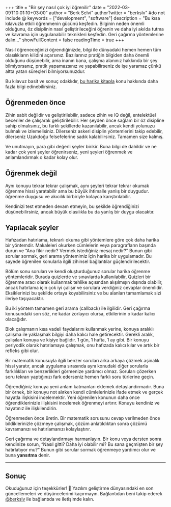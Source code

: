 +++
title = "Bir şey nasıl çok iyi öğrenilir"
date = "2022-03-09T10:01:10+03:00"
author = "Berk Selvi"
authorTwitter = "berkslv" #do not include @
keywords = ["development", "software"]
description = "Bu kısa kılavuzla etkili öğrenmenin gücünü keşfedin. Bilginin neden önemli olduğunu, öz disiplinin nasıl geliştirileceğini öğrenin ve daha iyi akılda tutma ve kavrama için uygulanabilir teknikleri keşfedin. Geri çağırma yöntemlerine dalın..."
showFullContent = false
readingTime = true
+++

Nasıl öğreneceğinizi öğrendiğinizde, bilgi ile dünyadaki hemen hemen tüm olasılıkların kilidini açarsınız. Bazılarınız pratiğin bilgiden daha önemli olduğunu düşünebilir, ama inanın bana, çalışma alanınız hakkında bir şey bilmiyorsanız, pratik yapamazsınız ve yapabilirseniz de işe yaramaz çünkü altta yatan süreçleri bilmiyorsunuzdur.

Bu kılavuz basit ve sonuç odaklıdır, [bu harika kitapla](https://www.goodreads.com/book/show/18770267-make-it-stick) konu hakkında daha fazla bilgi edinebilirsiniz.

## Öğrenmeden önce

Zihin sabit değildir ve geliştirilebilir, sadece zihin ve IQ değil, entelektüel beceriler de çalışarak geliştirilebilir. Her şeyden önce sağlam bir öz disipline sahip olmalısınız, bu farklı şekillerde kazanılabilir, ancak kendi yolunuzu bulmalı ve izlemelisiniz. Dilerseniz askeri disiplin yöntemlerini takip edebilir, dilerseniz Uzakdoğu felsefelerine sadık kalabilirsiniz. Tamamen size kalmış.

Ve unutmayın, para gibi değerli şeyler birikir. Buna bilgi de dahildir ve ne kadar çok yeni şeyler öğrenirseniz, yeni şeyleri öğrenmek ve anlamlandırmak o kadar kolay olur.


## Öğrenmek değil

Aynı konuyu tekrar tekrar çalışmak, aynı şeyleri tekrar tekrar okumak öğrenme hissi yaratabilir ama bu büyük ihtimalle yanlış bir duygudur. öğrenme duygusu ve akıcılık birbiriyle kolayca karıştırılabilir.

Kendinizi test etmeden devam etmeyin, bu şekilde öğrendiğinizi düşünebilirsiniz, ancak büyük olasılıkla bu da yanlış bir duygu olacaktır.

## Yapılacak şeyler

Hafızadan hatırlama, tekrarlı okuma gibi yöntemlere göre çok daha harika bir yöntemdir. Makaleleri okurken cümlelerin veya paragrafların başında durun ve “Ana fikir nedir? Vermek istediğiniz mesaj nedir?” Bunun gibi sorular sormak, geri arama yöntemimiz için harika bir uygulamadır. Bu sayede öğrenilen konularla ilgili zihinsel bağlantılar güçlendirilecektir.

Bölüm sonu soruları ve kendi oluşturduğunuz sorular harika öğrenme yöntemleridir. Burada quizlerde ve sınavlarda kullanılabilir, Quizleri bir öğrenme aracı olarak kullanmak tehlike açısından alışılmışın dışında olabilir, ancak hatırlama için çok iyi çalışır ve sorulara verdiğiniz cevaplar önemlidir. Eksiklerinizi bu şekilde ortaya koyabilirsiniz ve bu alanları tamamlamak sizi ileriye taşıyacaktır.

Bu iki yöntem tamamen geri arama (callback) ile ilgilidir. Geri çağırma konusundaki son söz, ne kadar zorlayıcı olursa, etkilerinin o kadar kalıcı olacağıdır.

Blok çalışmanın kısa vadeli faydalarını kullanmak yerine, konuya aralıklı çalışma ile yaklaşmak bilgiyi daha kalıcı hale getirecektir. Gerekli aralık, çalışılan konuya ve kişiye bağlıdır. 1 gün, 1 hafta, 1 ay gibi. Bir konuyu periyodik olarak hatırlamaya çalışmak, onu hafızada kalıcı kılar ve artık bir refleks gibi olur.

Bir matematik konusuyla ilgili benzer soruları arka arkaya çözmek aşinalık hissi yaratır, ancak uygulama sırasında aynı konudaki diğer sorularla farklılıkları ve benzerlikleri görmenize yardımcı olmaz. Soruları çözerken soru tekrarı yaptığınızı fark ederseniz hemen farklı soru türlerine geçin.

Öğrendiğiniz konuya yeni anlam katmanları eklemek detaylandırmadır. Buna bir örnek, bir konuyu not alırken kendi cümlelerinizle ifade etmek ve gerçek hayatla ilişkisini incelemektir. Yeni öğrenilen konunun daha önce öğrendiklerinizle ilişkisini incelemek öğrenmeyi artırır. Konuyu kendiniz ve hayatınız ile ilişkilendirin.

Öğrenmeden önce üretin. Bir matematik sorusunu cevap verilmeden önce bildiklerinizle çözmeye çalışmak, çözüm anlatıldıktan sonra çözümü kavramanızı ve hatırlamanızı kolaylaştırır.

Geri çağırma ve detaylandırmayı harmanlayın. Bir konu veya dersten sonra kendinize sorun, “Nasıl gitti? Daha iyi olabilir mi? Bu sana geçmişten bir şey hatırlatıyor mu?” Bunun gibi sorular sormak öğrenmeye yardımcı olur ve buna **yansıtma** denir.

---

## Sonuç

Okuduğunuz için teşekkürler! 🎉 Yazılım geliştirme dünyasındaki en son güncellemeleri ve düşüncelerimi kaçırmayın. Bağlantıdan beni takip ederek [@berkslv](https://x.com/berkslv) ile bağlantıda ve iletişimde kalın.